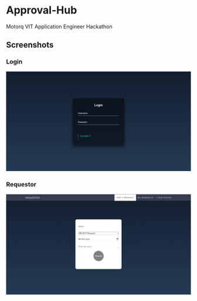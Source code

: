 # Approval-Hub
Motorq VIT Application Engineer Hackathon

## Screenshots
### Login
![Login](Screenshots/Login.png)

### Requestor
![Login](Screenshots/Requester.png)

<!--### Approver
![Login](Screenshots/Approve.png)

### Administrator
![Login](Screenshots/Admin.png) -->
